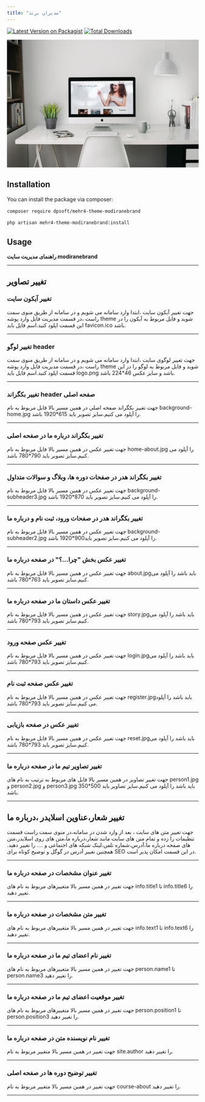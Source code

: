 ```yaml
---
title: "مدیران برند"
---
```



[![Latest Version on Packagist](https://img.shields.io/packagist/v/dpsoft/mehr4-theme-modiranebrand.svg?style=flat-square)](https://packagist.org/packages/dpsoft/mehr4-theme-modiranebrand)
[![Total Downloads](https://img.shields.io/packagist/dt/dpsoft/mehr4-theme-modiranebrand.svg?style=flat-square)](https://packagist.org/packages/dpsoft/mehr4-theme-modiranebrand)



![my package](modiranebrand.png)


## Installation

You can install the package via composer:

```bash
composer require dpsoft/mehr4-theme-modiranebrand
```
```bash
php artisan mehr4-theme-modiranebrand:install
```

## Usage

**راهنمای  مدیریت سایت modiranebrand**
____
## تغییر تصاویر

### تغییر آیکون سایت

جهت تغییر آیکون سایت ،ابتدا وارد سامانه می شویم و در سامانه از طریق منوی سمت راست ،در قسمت مدیریت فایل وارد پوشه theme شوید و فایل مربوط به آیکون را در این قسمت اپلود کنید.اسم فایل باید favicon.ico باشد.
___
### تغییر لوگو header

جهت تغییر لوگوی سایت ،ابتدا وارد سامانه می شویم و در سامانه از طریق منوی سمت راست ،در قسمت مدیریت فایل وارد پوشه theme شوید و فایل مربوط به لوگو را در این قسمت اپلود کنید.اسم فایل باید logo.png باشد و سایز عکس 46*224 باشد.
___
### تغییر بکگراند header صفحه اصلی

جهت تغییر بکگراند صفحه اصلی در همین مسیر بالا فایل مربوط به نام background-home.jpg را آپلود می کنیم.سایز تصویر باید 615*1920 باشد.
___

### تغییر بکگراند درباره ما در صفحه اصلی
جهت تغییر عکس در همین مسیر بالا فایل مربوط به نام home-about.jpg را آپلود می کنیم.سایز تصویر باید 790*780 باشد.
___
### تغییر بکگراند هدر در صفحات دوره ها، وبلاگ و سوالات متداول
جهت تغییر عکس در همین مسیر بالا فایل مربوط به نام background-subheader3.jpg را آپلود می کنیم.سایز تصویر باید 870*1920 باشد.
___
### تغییر بکگراند هدر در صفحات ورود، ثبت نام و درباره ما
جهت تغییر عکس در همین مسیر بالا فایل مربوط به نام background-subheader2.jpg را آپلود می کنیم.سایز تصویر باید900*1920 باشد.
___
### تغییر عکس بخش "چرا...؟" در صفحه درباره ما
جهت تغییر عکس در همین مسیر بالا فایل مربوط به نام about.jpgباید باشد را آپلود می کنیم.سایز تصویر باید 763*780 باشد.
___
### تغییر عکس داستان ما در صفحه درباره ما
جهت تغییر عکس در همین مسیر بالا فایل مربوط به نام story.jpgباید باشد را آپلود می کنیم.سایز تصویر باید 793*780 باشد.
___
### تغییر عکس  صفحه ورود
جهت تغییر عکس در همین مسیر بالا فایل مربوط به نام login.jpgباید باشد را آپلود می کنیم.سایز تصویر باید 793*780 باشد.
___
### تغییر عکس  صفحه ثبت نام
جهت تغییر عکس در همین مسیر بالا فایل مربوط به نام register.jpgباید باشد را آپلود می کنیم.سایز تصویر باید 793*780 باشد.
___
### تغییر عکس در صفحه بازیابی
جهت تغییر عکس در همین مسیر بالا فایل مربوط به نام reset.jpgباید باشد را آپلود می کنیم.سایز تصویر باید 793*780 باشد.
___

### تغییر تصاویر تیم ما در صفحه درباره ما
جهت تغییر تصاویر در همین مسیر بالا فایل های مربوط به ترتیب به نام های person1.jpg و person2.jpg و person3.jpg  باید باشد را آپلود می کنیم.سایز تصاویر باید 500*350 باشد.
___

## تغییر شعار،عناوین اسلایدر ،درباره ما  
جهت تغییر متن های سایت ، بعد از وارد شدن در سامانه،در منوی سمت راست قسمت تنظیمات را زده و تمام متن های سایت مانند شعار،درباره ما،متن های روی اسلایدر،متن های صفحه درباره ما،آدرس،شماره تلفن،لینک شبکه های اجتماعی و .... را تغییر دهید.
همچنین تغییر آدرس در گوگل  و توضیح کوتاه برای SEO در این قسمت امکان پذیر است.	

___
### تغییر عنوان مشخصات در صفحه درباره ما 
جهت تغییر در همین مسیر بالا متغییرهای مربوط به نام های info.title1 تا info.title6 را تغییر دهید.
___
### تغییر متن مشخصات در صفحه درباره ما 
جهت تغییر در همین مسیر بالا متغییرهای مربوط به نام های info.text1 تا info.text6 را تغییر دهید.
___
### تغییر نام اعضای تیم ما در صفحه درباره ما 
جهت تغییر در همین مسیر بالا متغییرهای مربوط به نام های person.name1 تا person.name3 را تغییر دهید.
___
### تغییر موقعیت اعضای تیم ما در صفحه درباره ما 
جهت تغییر در همین مسیر بالا متغییرهای مربوط به نام های person.position1 تا person.position3 را تغییر دهید.
___
### تغییر نام نویسنده متن در صفحه درباره ما 
جهت تغییر در همین مسیر بالا متغییر مربوط به نام site.author را تغییر دهید.
___
### تغییر توضیح دوره ها در صفحه اصلی
جهت تغییر در همین مسیر بالا متغییر مربوط به نام course-about را تغییر دهید.
___

